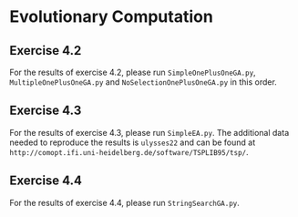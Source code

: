 # Evolutionary Computation

## Exercise 4.2
For the results of exercise 4.2, please run ``SimpleOnePlusOneGA.py``, ``MultipleOnePlusOneGA.py`` and ``NoSelectionOnePlusOneGA.py`` in this order.

## Exercise 4.3
For the results of exercise 4.3, please run ``SimpleEA.py``.
The additional data needed to reproduce the results is ``ulysses22`` and can be found at ``http://comopt.ifi.uni-heidelberg.de/software/TSPLIB95/tsp/``.

## Exercise 4.4
For the results of exercise 4.4, please run ``StringSearchGA.py``.
